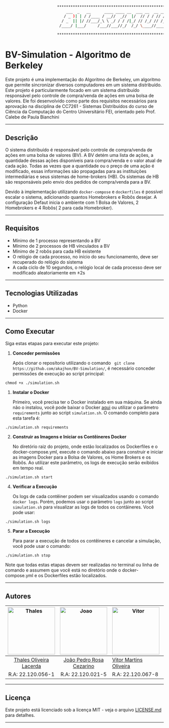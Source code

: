 ```bash
                       ****************************************************************************
                           ___  _   __      ____ ____ __  ___ __  __ __    ___  ______ ____   ___ 
                          / _ )| | / /____ / __//  _//  |/  // / / // /   / _ |/_  __// __ \ / _ \
                         / _  || |/ //___/_\ \ _/ / / /|_/ // /_/ // /__ / __ | / /  / /_/ // , _/
                        /____/ |___/     /___//___//_/  /_/ \____//____//_/ |_|/_/   \____//_/|_| 

                       ****************************************************************************
```

# BV-Simulation - Algoritmo de Berkeley

   Este projeto é uma implementação do Algoritmo de Berkeley, um algoritmo que permite sincronizar diversos computadores em um sistema distribuído. Este projeto é particularmente focado em um sistema distribuído        responsável pelo controle de compra/venda de ações em uma bolsa de valores. Ele foi desenvolvido como parte dos requisitos necessários para aprovação na disciplina de CC7261 - Sistemas Distribuídos do curso de Ciência da  Computação do Centro Universitário FEI, orientado pelo Prof. Calebe de Paula Bianchini

***
## Descrição

   O sistema distribuído é responsável pelo controle de compra/venda de ações em uma bolsa de valores (BV). A BV detém uma lista de ações, a quantidade dessas ações disponíveis para compra/venda e o valor atual de cada ação. Todas as vezes que a quantidade ou o preço de uma ação é modificado, essas informações são propagadas para as instituições intermediárias e seus sistemas de home-brokers (HB). Os sistemas de HB são responsáveis pelo envio dos pedidos de compra/venda para a BV.

   Devido à implementação utilizando `docker-compose` e `dockerfiles` é possível escalar o sistema, adicionando quantos Homebrokers e Robôs desejar. A configuração Defaut inicia o ambiente com 1 Bolsa de Valores, 2 Homebrokers e 4 Robôs( 2 para cada Homebroker).

***
## Requisitos

   - Mínimo de 1 processo representando a BV
   - Mínimo de 2 processos de HB vinculados a BV
   - Mínimo de 2 robôs para cada HB existente
   - O relógio de cada processo, no início do seu funcionamento, deve ser recuperado do relógio do sistema
   - A cada ciclo de 10 segundos, o relógio local de cada processo deve ser modificado aleatoriamente em ±2s
***
## Tecnologias Utilizadas

   - Python
   - Docker

***
## Como Executar

   Siga estas etapas para executar este projeto:

1. **Conceder permissões**

   Após clonar o reposítorio utilizando o comando ` git clone https://github.com/akajhon/BV-Simulation/`, é necessário conceder permissões de execução ao script principal:

```
chmod +x ./simulation.sh
```

1. **Instalar o Docker**

   Primeiro, você precisa ter o Docker instalado em sua máquina. Se ainda não o instalou, você pode baixar o Docker [aqui](https://www.docker.com/products/docker-desktop) ou utilizar o parâmetro `requirements` junto ao script `simulation.sh`. O comando completo para esta tarefa é:

```
./simulation.sh requirements
```

2. **Construir as Imagens e Iniciar os Contêineres Docker**

   No diretório raiz do projeto, onde estão localizados os Dockerfiles e o docker-compose.yml, execute o comando abaixo para construir e iniciar as imagens Docker para a Bolsa de Valores, os Home Brokers e os Robôs.  Ao utilizar este parâmetro, os logs de execução serão exibidos em tempo real.

```
./simulation.sh start
```

4. **Verificar a Execução**

   Os logs de cada contêiner podem ser visualizados usando o comando `docker logs`. Porém, podemos usar o parâmetro `logs` junto ao script `simulation.sh` para visualizar as logs de todos os contâineres. Você pode usar:

```
./simulation.sh logs
```

5. **Parar a Execução**

   Para parar a execução de todos os contêineres e cancelar a simulação, você pode usar o comando:

```
./simulation.sh stop
```

   Note que todas estas etapas devem ser realizadas no terminal ou linha de comando e assumem que você está no diretório onde o docker-compose.yml e os Dockerfiles estão localizados.

***
## Autores
| <img src="https://avatars.githubusercontent.com/u/63318165?v=4" alt="Thales" width="150"/> | <img src="https://avatars.githubusercontent.com/u/69048604?v=4" alt="Joao" width="150"/> | <img src="https://avatars.githubusercontent.com/u/65295232?v=4" alt="Vitor" width="150"/> | <img src="https://avatars.githubusercontent.com/u/72151253?v=4" alt="Hugo" width="150"/> |
|:-------------------------------------------------------------------------------------------:|:-------------------------------------------------------------------------------------------:|---------------------------------------------------------------------------------------------|--------------------------------------------------------------------------------------------|
| [Thales Oliveira Lacerda](https://github.com/LacThales)                                 | [João Pedro Rosa Cezarino](https://github.com/akajhon)                                      | [Vitor Martins Oliveira](https://github.com/vihmar)                                         | [Hugo Linhares Oliveira](https://github.com/hugolinhareso)                                       |
| R.A: 22.120.056-1                                                                          | R.A: 22.120.021-5                                                                           | R.A: 22.120.067-8                                                                           | R.A: 22.120.046-2                                                                          |
***

## Licença

Este projeto está licenciado sob a licença MIT - veja o arquivo [LICENSE.md](LICENSE.md) para detalhes.
***
